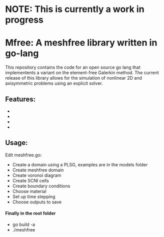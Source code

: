 <h1> NOTE: This is currently a work in progress </h1>

<h1> Mfree: A meshfree library written in go-lang </h1>

This repository contains the code for an open source go lang that implementents a variant on the element-free Galerkin method. The current release of this library allows for the simulation of nonlinear 2D and axisymmetric problems using an explicit solver.

Features:
-
-
-
-
-

<h2> Usage: </h2>

Edit meshfree.go:
<ul>
<li> Create a domain using a PLSG, examples are in the models folder </li>
<li> Create meshfree domain</li>
<li> Create voronoi diagram</li>
<li> Create SCNI cells</li>
<li> Create boundary conditions</li>
<li> Choose material</li>
<li> Set up time stepping</li>
<li> Choose outputs to save</li>
</ul>

<h4> Finally in the root folder</h4>
<ul>
<li> go build -a</li>
<li> ./meshfree </li>
</ul>
